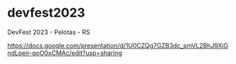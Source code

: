 # devfest2023
DevFest 2023 - Pelotas - RS

https://docs.google.com/presentation/d/1U0CZQg7GZB3dc_smVL2BhJ9XjGndLpeir-qoO0xCMAc/edit?usp=sharing
